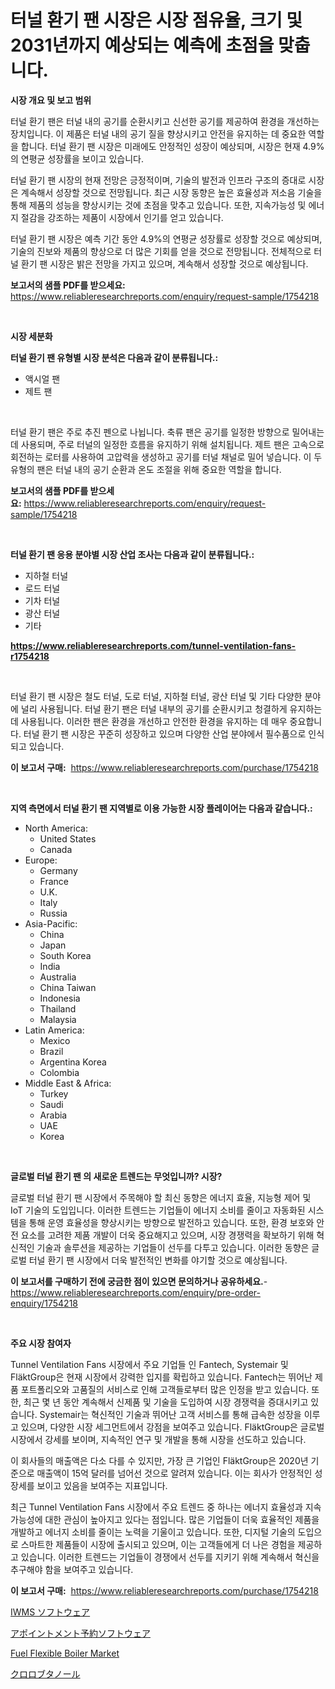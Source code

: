 <p><h1>터널 환기 팬 시장은 시장 점유율, 크기 및 2031년까지 예상되는 예측에 초점을 맞춥니다.</h1></p><p><strong>시장 개요 및 보고 범위</strong></p>
<p><p>터널 환기 팬은 터널 내의 공기를 순환시키고 신선한 공기를 제공하여 환경을 개선하는 장치입니다. 이 제품은 터널 내의 공기 질을 향상시키고 안전을 유지하는 데 중요한 역할을 합니다. 터널 환기 팬 시장은 미래에도 안정적인 성장이 예상되며, 시장은 현재 4.9%의 연평균 성장률을 보이고 있습니다. </p><p>터널 환기 팬 시장의 현재 전망은 긍정적이며, 기술의 발전과 인프라 구조의 증대로 시장은 계속해서 성장할 것으로 전망됩니다. 최근 시장 동향은 높은 효율성과 저소음 기술을 통해 제품의 성능을 향상시키는 것에 초점을 맞추고 있습니다. 또한, 지속가능성 및 에너지 절감을 강조하는 제품이 시장에서 인기를 얻고 있습니다.</p><p>터널 환기 팬 시장은 예측 기간 동안 4.9%의 연평균 성장률로 성장할 것으로 예상되며, 기술의 진보와 제품의 향상으로 더 많은 기회를 얻을 것으로 전망됩니다. 전체적으로 터널 환기 팬 시장은 밝은 전망을 가지고 있으며, 계속해서 성장할 것으로 예상됩니다.</p></p>
<p><strong>보고서의 샘플 PDF를 받으세요:</strong> <a href="https://www.reliableresearchreports.com/enquiry/request-sample/1754218">https://www.reliableresearchreports.com/enquiry/request-sample/1754218</a></p>
<p>&nbsp;</p>
<p><strong>시장 세분화</strong></p>
<p><strong>터널 환기 팬 유형별 시장 분석은 다음과 같이 분류됩니다.:</strong></p>
<p><ul><li>액시얼 팬</li><li>제트 팬</li></ul></p>
<p>&nbsp;</p>
<p><p>터널 환기 팬은 주로 추진 펜으로 나뉩니다. 축류 팬은 공기를 일정한 방향으로 밀어내는 데 사용되며, 주로 터널의 일정한 흐름을 유지하기 위해 설치됩니다. 제트 팬은 고속으로 회전하는 로터를 사용하여 고압력을 생성하고 공기를 터널 채널로 밀어 넣습니다. 이 두 유형의 팬은 터널 내의 공기 순환과 온도 조절을 위해 중요한 역할을 합니다.</p></p>
<p><strong>보고서의 샘플 PDF를 받으세요:</strong>&nbsp;<a href="https://www.reliableresearchreports.com/enquiry/request-sample/1754218">https://www.reliableresearchreports.com/enquiry/request-sample/1754218</a></p>
<p>&nbsp;</p>
<p><strong> 터널 환기 팬 응용 분야별 시장 산업 조사는 다음과 같이 분류됩니다.:</strong></p>
<p><ul><li>지하철 터널</li><li>로드 터널</li><li>기차 터널</li><li>광산 터널</li><li>기타</li></ul></p>
<p><strong><a href="https://www.reliableresearchreports.com/tunnel-ventilation-fans-r1754218">https://www.reliableresearchreports.com/tunnel-ventilation-fans-r1754218</a></strong></p>
<p>&nbsp;</p>
<p><p>터널 환기 팬 시장은 철도 터널, 도로 터널, 지하철 터널, 광산 터널 및 기타 다양한 분야에 널리 사용됩니다. 터널 환기 팬은 터널 내부의 공기를 순환시키고 청결하게 유지하는 데 사용됩니다. 이러한 팬은 환경을 개선하고 안전한 환경을 유지하는 데 매우 중요합니다. 터널 환기 팬 시장은 꾸준히 성장하고 있으며 다양한 산업 분야에서 필수품으로 인식되고 있습니다.</p></p>
<p><strong>이 보고서 구매:</strong>&nbsp; <a href="https://www.reliableresearchreports.com/purchase/1754218">https://www.reliableresearchreports.com/purchase/1754218</a></p>
<p>&nbsp;</p>
<p><strong>지역 측면에서 터널 환기 팬 지역별로 이용 가능한 시장 플레이어는 다음과 같습니다.:</strong></p>
<p><ul>
    <li>
        North America:
        <ul>
            <li>United States</li>
            <li>Canada</li>
        </ul>
    </li>
    <li>
        Europe:
        <ul>
            <li>Germany</li>
            <li>France</li>
            <li>U.K.</li>
            <li>Italy</li>
            <li>Russia</li>
        </ul>
    </li>
    <li>
        Asia-Pacific:
        <ul>
            <li>China</li>
            <li>Japan</li>
            <li>South Korea</li>
            <li>India</li>
            <li>Australia</li>
            <li>China Taiwan</li>
            <li>Indonesia</li>
            <li>Thailand</li>
            <li>Malaysia</li>
        </ul>
    </li>
    <li>
        Latin America:
        <ul>
            <li>Mexico</li>
            <li>Brazil</li>
            <li>Argentina Korea</li>
            <li>Colombia</li>
        </ul>
    </li>
    <li>
        Middle East & Africa:
        <ul>
            <li>Turkey</li>
            <li>Saudi</li>
            <li>Arabia</li>
            <li>UAE</li>
            <li>Korea</li>
        </ul>
    </li>
    </ul></p>
<p>&nbsp;</p>
<p><strong>글로벌 터널 환기 팬 의 새로운 트렌드는 무엇입니까? 시장?</strong></p>
<p><p>글로벌 터널 환기 팬 시장에서 주목해야 할 최신 동향은 에너지 효율, 지능형 제어 및 IoT 기술의 도입입니다. 이러한 트렌드는 기업들이 에너지 소비를 줄이고 자동화된 시스템을 통해 운영 효율성을 향상시키는 방향으로 발전하고 있습니다. 또한, 환경 보호와 안전 요소를 고려한 제품 개발이 더욱 중요해지고 있으며, 시장 경쟁력을 확보하기 위해 혁신적인 기술과 솔루션을 제공하는 기업들이 선두를 다투고 있습니다. 이러한 동향은 글로벌 터널 환기 팬 시장에서 더욱 발전적인 변화를 야기할 것으로 예상됩니다.</p></p>
<p><strong>이 보고서를 구매하기 전에 궁금한 점이 있으면 문의하거나 공유하세요.</strong>- <a href="https://www.reliableresearchreports.com/enquiry/pre-order-enquiry/1754218">https://www.reliableresearchreports.com/enquiry/pre-order-enquiry/1754218</a></p>
<p>&nbsp;</p>
<p><strong>주요 시장 참여자</strong></p>
<p><p>Tunnel Ventilation Fans 시장에서 주요 기업들 인 Fantech, Systemair 및 FläktGroup은 현재 시장에서 강력한 입지를 확립하고 있습니다. Fantech는 뛰어난 제품 포트폴리오와 고품질의 서비스로 인해 고객들로부터 많은 인정을 받고 있습니다. 또한, 최근 몇 년 동안 계속해서 신제품 및 기술을 도입하여 시장 경쟁력을 증대시키고 있습니다. Systemair는 혁신적인 기술과 뛰어난 고객 서비스를 통해 급속한 성장을 이루고 있으며, 다양한 시장 세그먼트에서 강점을 보여주고 있습니다. FläktGroup은 글로벌 시장에서 강세를 보이며, 지속적인 연구 및 개발을 통해 시장을 선도하고 있습니다.</p><p>이 회사들의 매출액은 다소 다를 수 있지만, 가장 큰 기업인 FläktGroup은 2020년 기준으로 매출액이 15억 달러를 넘어선 것으로 알려져 있습니다. 이는 회사가 안정적인 성장세를 보이고 있음을 보여주는 지표입니다.</p><p>최근 Tunnel Ventilation Fans 시장에서 주요 트렌드 중 하나는 에너지 효율성과 지속 가능성에 대한 관심이 높아지고 있다는 점입니다. 많은 기업들이 더욱 효율적인 제품을 개발하고 에너지 소비를 줄이는 노력을 기울이고 있습니다. 또한, 디지털 기술의 도입으로 스마트한 제품들이 시장에 출시되고 있으며, 이는 고객들에게 더 나은 경험을 제공하고 있습니다. 이러한 트렌드는 기업들이 경쟁에서 선두를 지키기 위해 계속해서 혁신을 추구해야 함을 보여주고 있습니다.</p></p>
<p><strong>이 보고서 구매:</strong>&nbsp;&nbsp;<a href="https://www.reliableresearchreports.com/purchase/1754218">https://www.reliableresearchreports.com/purchase/1754218</a></p>
<p><p><a href="https://medium.com/@alexandrakristinadresen/iwms%E3%82%BD%E3%83%95%E3%83%88%E3%82%A6%E3%82%A7%E3%82%A2%E5%B8%82%E5%A0%B4%E8%A6%8F%E6%A8%A1%E3%81%AF-%E3%82%B0%E3%83%AD%E3%83%BC%E3%83%90%E3%83%AB%E7%94%A3%E6%A5%AD%E3%81%AB%E3%81%8A%E3%81%91%E3%82%8B%E6%9C%80%E9%81%A9%E3%81%AA%E3%83%9E%E3%83%BC%E3%82%B1%E3%83%86%E3%82%A3%E3%83%B3%E3%82%B0%E3%83%81%E3%83%A3%E3%83%8D%E3%83%AB%E3%82%92%E7%A4%BA%E3%81%97%E3%81%A6%E3%81%84%E3%81%BE%E3%81%99-72ad510ed0e7">IWMS ソフトウェア</a></p><p><a href="https://medium.com/@claudehintz/%E3%82%A2%E3%83%9D%E3%82%A4%E3%83%B3%E3%83%88%E3%83%A1%E3%83%B3%E3%83%88%E4%BA%88%E7%B4%84%E3%82%BD%E3%83%95%E3%83%88%E3%82%A6%E3%82%A7%E3%82%A2%E5%B8%82%E5%A0%B4-%E5%B8%82%E5%A0%B4cagr-%E5%B8%82%E5%A0%B4%E3%83%88%E3%83%AC%E3%83%B3%E3%83%89-%E3%81%8A%E3%82%88%E3%81%B3%E6%88%90%E9%95%B7%E6%88%A6%E7%95%A5%E3%81%AB%E9%96%A2%E3%81%99%E3%82%8B%E6%83%85%E5%A0%B1-1c725295a5aa">アポイントメント予約ソフトウェア</a></p><p><a href="https://github.com/brenzgnarento/Market-Research-Report-List-2/blob/main/fuel-flexible-boiler-market.md">Fuel Flexible Boiler Market</a></p><p><a href="https://github.com/Sophiaard2003/Market-Research-Report-List-1/blob/main/973620827714.md">クロロブタノール</a></p></p>